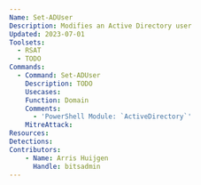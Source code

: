 ```yaml
---
Name: Set-ADUser
Description: Modifies an Active Directory user
Updated: 2023-07-01
Toolsets:
  - RSAT
  - TODO
Commands:
  - Command: Set-ADUser
    Description: TODO
    Usecases:
    Function: Domain
    Comments:
      - 'PowerShell Module: `ActiveDirectory`'
    MitreAttack:
Resources:
Detections:
Contributors:
    - Name: Arris Huijgen
      Handle: bitsadmin
---
```

